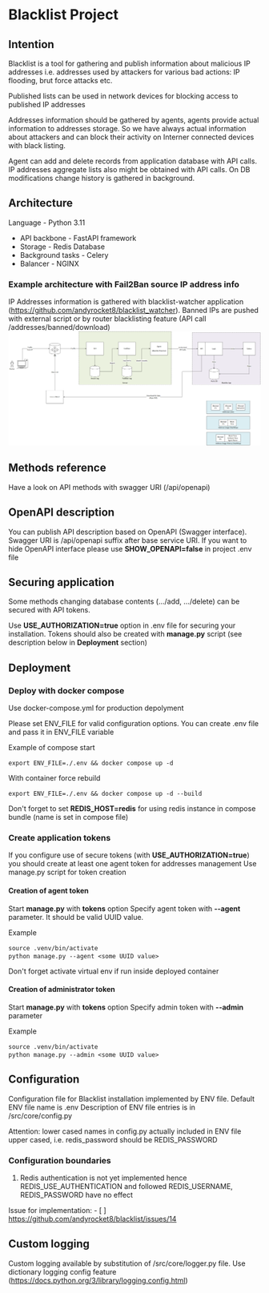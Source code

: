 # Blacklist Project
## Intention
Blacklist is a tool for gathering and publish information about malicious IP addresses i.e. addresses used by attackers for various bad actions: IP flooding, brut force attacks etc.

Published lists can be used in network devices for blocking access to published IP addresses

Addresses information should be gathered by agents, agents provide actual information to addresses storage.
So we have always actual information about attackers and can block their activity on Interner connected devices with black listing.

Agent can add and delete records from application database with API calls.
IP addresses aggregate lists also might be obtained with API calls.
On DB modifications change history is gathered in background.

## Architecture
Language - Python 3.11

* API backbone - FastAPI framework
* Storage - Redis Database
* Background tasks - Celery
* Balancer - NGINX

### Example architecture with Fail2Ban source IP address info
IP Addresses information is gathered with blacklist-watcher application (https://github.com/andyrocket8/blacklist_watcher).
Banned IPs are pushed with external script or by router blacklisting feature (API call /addresses/banned/download)
![Blacklist architecture.png](Blacklist%20Architecture.png)

## Methods reference
Have a look on API methods with swagger URI (/api/openapi)

## OpenAPI description
You can publish API description based on OpenAPI (Swagger interface). Swagger URI is /api/openapi suffix after base service URI.
If you want to hide OpenAPI interface please use **SHOW_OPENAPI=false** in project .env file

## Securing application
Some methods changing database contents (.../add, .../delete) can be secured with API tokens.

Use **USE_AUTHORIZATION=true** option in .env file for securing your installation.
Tokens should also be created with **manage.py** script (see description below in **Deployment** section)

## Deployment

### Deploy with docker compose
Use docker-compose.yml for production depolyment

Please set ENV_FILE for valid configuration options. You can create .env file and pass it in ENV_FILE variable

Example of compose start
```
export ENV_FILE=./.env && docker compose up -d
```

With container force rebuild
```
export ENV_FILE=./.env && docker compose up -d --build
```
Don't forget to set **REDIS_HOST=redis** for using redis instance in compose bundle (name is set in compose file)

### Create application tokens
If you configure use of secure tokens (with **USE_AUTHORIZATION=true**) you should create at least one agent token for addresses management
Use manage.py script for token creation

#### Creation of agent token
Start **manage.py** with **tokens** option
Specify agent token with **--agent** parameter. It should be valid UUID value.

Example
```
source .venv/bin/activate
python manage.py --agent <some UUID value>
```
Don't forget activate virtual env if run inside deployed container
#### Creation of administrator token
Start **manage.py** with **tokens** option
Specify admin token with **--admin** parameter

Example
```
source .venv/bin/activate
python manage.py --admin <some UUID value>
```

## Configuration
Configuration file for Blacklist installation implemented by ENV file.
Default ENV file name is .env
Description of ENV file entries is in /src/core/config.py

Attention: lower cased names in config.py actually included in ENV file upper cased, i.e. redis_password should be REDIS_PASSWORD

### Configuration boundaries
1) Redis authentication is not yet implemented hence REDIS_USE_AUTHENTICATION and followed REDIS_USERNAME, REDIS_PASSWORD have no effect

Issue for implementation: - [ ] https://github.com/andyrocket8/blacklist/issues/14

## Custom logging
Custom logging available by substitution of /src/core/logger.py file. Use dictionary logging config feature (https://docs.python.org/3/library/logging.config.html)
